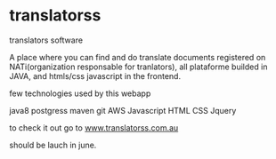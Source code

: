 # translatorss
translators software

A place where you can find and do translate documents registered on NATi(organization responsable for tranlators), 
all plataforme builded in JAVA, and htmls/css javascript in the frontend.

few technologies used by this webapp

java8
postgress
maven
git
AWS
Javascript
HTML
CSS
Jquery

to check it out go to www.translatorss.com.au

should be lauch in june.

